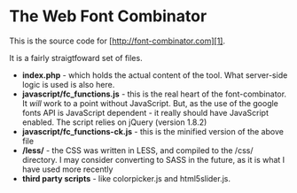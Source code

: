 # The Web Font Combinator

This is the source code for [http://font-combinator.com][1].

It is a fairly straigtfoward set of files.

- **index.php** - which holds the actual content of the tool. What server-side logic is used is also here.
- **javascript/fc_functions.js** - this is the real heart of the font-combinator. It *will* work to a point without JavaScript. But, as the use of the google fonts API is JavaScript dependent - it really should have JavaScript enabled. The script relies on jQuery (version 1.8.2)
- **javascript/fc_functions-ck.js** - this is the minified version of the above file
- **/less/** - the CSS was written in LESS, and compiled to the /css/ directory. I may consider converting to SASS in the future, as it is what I have used more recently
- **third party scripts** - like colorpicker.js and html5slider.js.

[1]:http://font-combinator.com